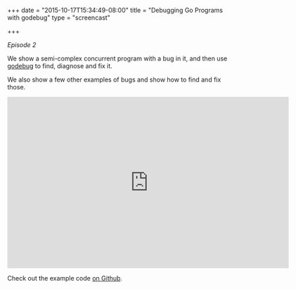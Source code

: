 +++
date = "2015-10-17T15:34:49-08:00"
title = "Debugging Go Programs with godebug"
type = "screencast"

+++

_Episode 2_

We show a semi-complex concurrent program with a bug in it, and then use [godebug](https://github.com/mailgun/godebug) to find, diagnose and fix it.

We also show a few other examples of bugs and show how to find and fix those.
<!--more-->

<iframe
  class="ytplayer"
  type="text/html"
  width="640"
  height="390"
  src="http://www.youtube.com/embed/LQi0N0nA5RA?autoplay=0&origin=http://www.goin5minutes.com"
  frameborder="0"
></iframe>

Check out the example code [on Github](https://github.com/arschles/go-in-5-minutes/tree/master/episode2).
